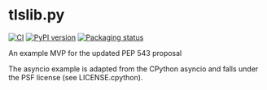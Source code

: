 # tlslib.py

<!--- BADGES: START --->
[![CI](https://github.com/trailofbits/tlslib/actions/workflows/tests.yml/badge.svg)](https://github.com/trailofbits/tlslib/actions/workflows/tests.yml)
[![PyPI version](https://badge.fury.io/py/tlslib.svg)](https://pypi.org/project/tlslib)
[![Packaging status](https://repology.org/badge/tiny-repos/python:tlslib.svg)](https://repology.org/project/python:tlslib/versions)
<!--- BADGES: END --->

An example MVP for the updated PEP 543 proposal

The asyncio example is adapted from the CPython asyncio and falls under the PSF license (see LICENSE.cpython).